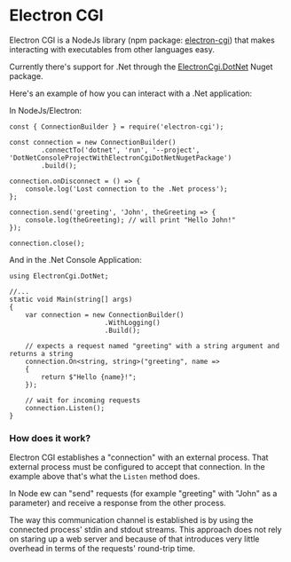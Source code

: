 # Electron CGI

Electron CGI is a NodeJs library (npm package: [electron-cgi](https://www.npmjs.com/package/electron-cgi)) that makes interacting with executables from other languages easy.

Currently there's support for .Net through the [ElectronCgi.DotNet](https://www.nuget.org/packages/ElectronCgi.DotNet/) Nuget package.

Here's an example of how you can interact with a .Net application:

In NodeJs/Electron:

    const { ConnectionBuilder } = require('electron-cgi');

    const connection = new ConnectionBuilder()
            .connectTo('dotnet', 'run', '--project', 'DotNetConsoleProjectWithElectronCgiDotNetNugetPackage')
            .build();

    connection.onDisconnect = () => {
        console.log('Lost connection to the .Net process');
    };
    
    connection.send('greeting', 'John', theGreeting => {
        console.log(theGreeting); // will print "Hello John!"
    });

    connection.close();


And in the .Net Console Application:

    using ElectronCgi.DotNet;

    //...
    static void Main(string[] args)
    {
        var connection = new ConnectionBuilder()
                            .WithLogging()
                            .Build();

        // expects a request named "greeting" with a string argument and returns a string
        connection.On<string, string>("greeting", name =>
        {
            return $"Hello {name}!";
        });

        // wait for incoming requests
        connection.Listen();        
    }


### How does it work?

Electron CGI establishes a "connection" with an external process. That external process must be configured to accept that connection. In the example above that's what the `Listen` method does.  

In Node ew can "send" requests (for example "greeting" with "John" as a parameter) and receive a response from the other process.

The way this communication channel is established is by using the connected process' stdin and stdout streams. This approach does not rely on staring up a web server and because of that introduces very little overhead in terms of the requests' round-trip time.

